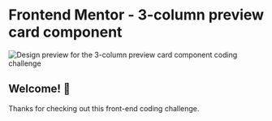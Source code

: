 # Frontend Mentor - 3-column preview card component

![Design preview for the 3-column preview card component coding challenge](./design/Screenshot.jpg)

## Welcome! 👋

Thanks for checking out this front-end coding challenge.
